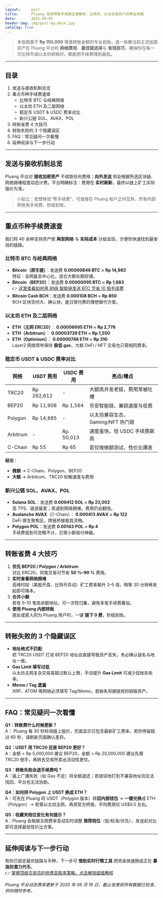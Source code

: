 ```yaml
---
layout:     post
title:      Pluang 现货转账手续费全景解析：比特币、以太坊及热门币种全攻略
date:       2025-09-05
header-img: img/post-bg-desk.jpg
catalog: true
---
```


> 本指南基于 **Rp 150,000** 等值转账金额的专业视角，逐一拆解当前主流加密资产在 Pluang 平台的 **网络费用**、**最佳链选择**与 **省钱技巧**，确保你在每一次比特币或以太坊转账时，都能把手续费降到最低。

---

## 目录
1. 发送与接收机制总览  
2. 重点币种手续费速查  
   - 比特币 BTC 与经典网络  
   - 以太坊 ETH 及二层网络  
   - 稳定币 USDT & USDC 费率对比  
   - 新兴公链 SOL、AVAX、POL  
3. 转账省费 4 大技巧  
4. 转账失败的 3 个隐藏误区  
5. FAQ：常见疑问一次看懂  
6. 延伸阅读与下一步行动  

---

## 发送与接收机制总览

Pluang 平台对 **接收加密资产** 不收取任何费用；**向外发送** 则会根据所选区块链、网络拥堵程度动态计费。平台明确标注：费用在 **实时刷新**，最终以链上矿工实际报价为准。

> 小贴士：若想体验“零手续费”，可直接在 Pluang 账户之间互转，所有内部转账免手续费、秒级到账。

---

## 重点币种手续费速查

我们将 40 余种支持资产按 **典型网络** 与 **实际成本** 分级呈现，方便你快速找到最省钱的链路。

### 比特币 BTC 与经典网络
- **Bitcoin（原生链）**：发送费 **0.00000846 BTC** ≈ **Rp 14,983**  
  特征：全网最去中心化，适合大额长期存储。  
- **Bitcoin（BEP20）**：发送费 **0.00000095 BTC** ≈ **Rp 1,683**  
  👉 [这里查看如何用 BNB 智能链发送 BTC 节省 10 倍手续费](https://okxdog.com/)  
- **Bitcoin Cash BCH**：发送费 **0.000108 BCH** ≈ **Rp 850**  
  BCH 区块空间大、确认快，是日常付费的理想替代方案。

### 以太坊 ETH 及二层网络
- **ETH（主网 ERC20）**： **0.00006695 ETH** ≈ **Rp 2,776**  
- **ETH（Arbitrum）**： **0.00003739 ETH** ≈ **Rp 1,550**  
- **ETH（Optimism）**： **0.00000748 ETH** ≈ **Rp 310**  
  Layer2 网络常年保持 **极低 gas**，大额 DeFi / NFT 交易也只需相同费率。

### 稳定币 USDT & USDC 费率对比
| 网络 | USDT 费用 | USDC 费用 | 亮点/槽点 |
|-|-|-|-|
| TRC20 | Rp 262,612 | - | 大额高并发老链，费用常被吐槽 |
| BEP20 | Rp 11,908 | Rp 1,564 | 币安智能链，兼顾速度与低费 |
| Polygon | Rp 14,885 | - | 以太坊兼容生态，Gaming/NFT 热门链 |
| Arbitrum | - | Rp 50,013 | 速度虽快，但 USDC 手续费飙高 |
| C-Chain | Rp 55 | Rp 65 | 若仅做微额测试，性价比爆表 |

**结论**：  
- **微额** → C-Chain、Polygon、BEP20  
- **大额** → Arbitrum、TRC20 权衡速度与费用

### 新兴公链 SOL、AVAX、POL
- **Solana SOL**：发送费 **0.009412 SOL** ≈ **Rp 23,002**  
  高 TPS、链游最爱；若遇到网络拥堵，费用仍会翻倍。  
- **Avalanche AVAX**（C-Chain）： **0.000413 AVAX** ≈ **Rp 122**  
  DeFi 原生聚焦区，跨链桥接极其流畅。  
- **Polygon POL**：发送费 **0.00143 POL** ≈ **Rp 4**  
  手续费低到可忽略不计，日常小额收付神器。  

---

## 转账省费 4 大技巧

1. **优先 BEP20 / Polygon / Arbitrum**  
   对比 ERC20，同笔交易可节省 **50 %–90 %** 费用。  
2. **实时查看网络拥堵**  
   高峰时段（美股开盘、比特币异动）矿工费率飙升 2–5 倍，稍等 30 分钟再发起即可降本。  
3. **合并小额**  
   若有 5–10 笔低余额地址，可一次性归集，避免多笔手续费叠加。  
4. **使用 Pluang 内部转账**  
   朋友或家人同为 Pluang 用户时，一键 **链下 0 费**，秒级到账。  

---

## 转账失败的 3 个隐藏误区

- **地址格式不匹配**  
  把 TRC20 USDT 打进 BEP20 地址会直接导致资产丢失，务必确认链名与地址一致。  
- **Gas Limit 填写过低**  
  以太坊主网复杂交易易超过默认上限，手动提升 **Gas Limit** 可减少挂账失败率。  
- **Memo / Tag 遗漏**  
  XRP、ATOM 等网络必须填写 Tag/Memo，若缺失将据链规则销毁资产。

---

## FAQ：常见疑问一次看懂

**Q1：转账费什么时候更新？**  
A： Pluang 每 30 秒轮询链上报价，页面显示已包含最新矿工费率。若你停留超过 60 秒，请刷新页面确认差异。

**Q2：USDT 用 TRC20 还是 BEP20 更好？**  
A：金额 < Rp 5,000,000 建议 BEP20，金额 > Rp 20,000,000 建议先用 TRC20 倒手，再转去交易所卖出流动性更优。

**Q3：转账失败会退手续费吗？**  
A：链上广播失败（如 Gas 不足）将全额退还；若错误地打到不兼容地址则无法找回，平台也无法协助。

**Q4：如何把 Polygon 上 USDT 换成 ETH？**  
A：可先在 Pluang 将 USDT（Polygon 版本）转**回内部钱包** → **一键兑换**成 ETH（Polygon）→ 若需以太坊主网，再用官方桥接，平均费用仅 US$0.5 左右。

**Q5：收藏夹档位变化有何提示？**  
A：Pluang 会根据主网费率变动实时调整 **推荐档位**（低/标准/优先），发送前对比即可选择最低性价比方案。

---

## 延伸阅读与下一步行动

若你已锁定最优链路与币种，下一步可 **借助实时行情工具** 把资金快速换成正在 **暴涨的潜力代币**。  
👉 [掌握顶级交易员的低费高胜率策略，点击解锁超值教程](https://okxdog.com/)  

*Pluang 平台动态费率更新于 2025 年 06 月 19 日，截止发表前所有数据已校准，供你随时参考。*